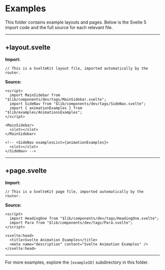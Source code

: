 # Examples

This folder contains example layouts and pages. Below is the Svelte 5 import code and the full source for each relevant file.

---

## +layout.svelte

**Import:**
```svelte
// This is a SvelteKit layout file, imported automatically by the router.
```

**Source:**
```svelte
<script>
  import MainSidebar from "$lib/components/dev/tags/MainSidebar.svelte";
  import SideNav from "$lib/components/dev/tags/SideNav.svelte";
  import { animationExamples } from "$lib/examples/AnimationsExamples";
</script>

<MainSidebar>
  <slot></slot>
</MainSidebar>

<!-- <SideNav examplesList={animationExamples}>
  <slot></slot>
</SideNav> -->
```

---

## +page.svelte

**Import:**
```svelte
// This is a SvelteKit page file, imported automatically by the router.
```

**Source:**
```svelte
<script>
  import HeadingOne from "$lib/components/dev/tags/HeadingOne.svelte";
  import Para from "$lib/components/dev/tags/Para.svelte";
</script>

<svelte:head>
  <title>Svelte Animation Examples</title>
  <meta name="description" content="Svelte Animation Examples" />
</svelte:head>
```

---

For more examples, explore the `[exampleID]` subdirectory in this folder.
